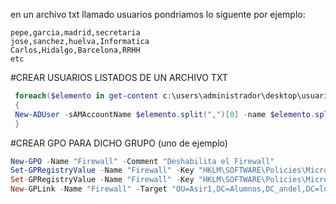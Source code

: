 en un archivo txt llamado usuarios pondriamos lo siguente por ejemplo:
```
pepe,garcia,madrid,secretaria
jose,sanchez,huelva,Informatica
Carlos,Hidalgo,Barcelona,RRHH
etc
```
#CREAR USUARIOS LISTADOS DE UN ARCHIVO TXT
```Powershell
 foreach($elemento in get-content c:\users\administrador\desktop\usuarios.txt)
 {
 New-ADUser -sAMAccountName $elemento.split(",")[0] -name $elemento.split(",")[0] -office $elemento.split(",")[3] -DisplayName CiberDelincuente -Surname $elemento.split(",")[1] -fax 9100000000 -Mobile 60000000 -emailAddress ciberdelincuente@andel.es -country ES -City $elemento.split(",")[2] -path "OU=Asir1,OU=Alumnos,DC=andel,DC=local" -PasswordNeverExpires $true -AccountPassword (CovertTo-secureString andel_1928 -AsPlainText -Force) -enable $true
 }
```

#CREAR GPO PARA DICHO GRUPO (uno de ejemplo)
```Powershell
New-GPO -Name "Firewall" -Comment "Deshabilita el Firewall"
Set-GPRegistryValue -Name "Firewall" -Key "HKLM\SOFTWARE\Policies\Microsoft\WindowsFirewall\DomainProfile" -ValueName EnableFirewall -Type DWord -Value 0
Set-GPRegistryValue -Name "Firewall" -Key "HKLM\SOFTWARE\Policies\Microsoft\WindowsFirewall\StandardProfile" -ValueName EnableFirewall -Type DWord -Value 0
New-GPLink -Name "Firewall" -Target "OU=Asir1,DC=Alumnos,DC_andel,DC=local"
```
